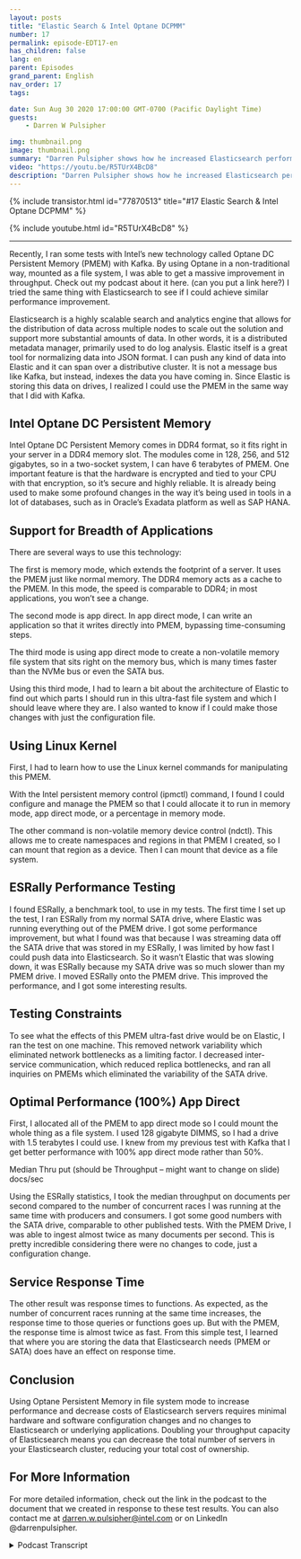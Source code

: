 ```yaml
---
layout: posts
title: "Elastic Search & Intel Optane DCPMM"
number: 17
permalink: episode-EDT17-en
has_children: false
lang: en
parent: Episodes
grand_parent: English
nav_order: 17
tags:

date: Sun Aug 30 2020 17:00:00 GMT-0700 (Pacific Daylight Time)
guests:
    - Darren W Pulsipher

img: thumbnail.png
image: thumbnail.png
summary: "Darren Pulsipher shows how he increased Elasticsearch performance using Intel%92s Optane Persistent Memory in 100 percent app direct mode. His tests show an incredible performance increase of 2x. By doubling the throughput capacity, you can greatly decrease the number of servers in your Elasticsearch cluster."
video: "https://youtu.be/R5TUrX4BcD8"
description: "Darren Pulsipher shows how he increased Elasticsearch performance using Intel%92s Optane Persistent Memory in 100 percent app direct mode. His tests show an incredible performance increase of 2x. By doubling the throughput capacity, you can greatly decrease the number of servers in your Elasticsearch cluster."
---
```


<div>
{% include transistor.html id="77870513" title="#17 Elastic Search & Intel Optane DCPMM" %}

{% include youtube.html id="R5TUrX4BcD8" %}
</div>

---

Recently, I ran some tests with Intel’s new technology called Optane DC Persistent Memory (PMEM) with Kafka. By using Optane in a non-traditional way, mounted as a file system, I was able to get a massive improvement in throughput. Check out my podcast about it here. (can you put a link here?) I tried the same thing with Elasticsearch to see if I could achieve similar performance improvement.

Elasticsearch is a highly scalable search and analytics engine that allows for the distribution of data across multiple nodes to scale out the solution and support more substantial amounts of data. In other words, it is a distributed metadata manager, primarily used to do log analysis. Elastic itself is a great tool for normalizing data into JSON format. I can push any kind of data into Elastic and it can span over a distributive cluster. It is not a message bus like Kafka, but instead, indexes the data you have coming in. Since Elastic is storing this data on drives, I realized I could use the PMEM in the same way that I did with Kafka.

## Intel Optane DC Persistent Memory

Intel Optane DC Persistent Memory comes in DDR4 format, so it fits right in your server in a DDR4 memory slot. The modules come in 128, 256, and 512 gigabytes, so in a two-socket system, I can have 6 terabytes of PMEM. One important feature is that the hardware is encrypted and tied to your CPU with that encryption, so it’s secure and highly reliable. It is already being used to make some profound changes in the way it’s being used in tools in a lot of databases, such as in Oracle’s Exadata platform as well as SAP HANA.

## Support for Breadth of Applications

There are several ways to use this technology:

The first is memory mode, which extends the footprint of a server. It uses the PMEM just like normal memory. The DDR4 memory acts as a cache to the PMEM. In this mode, the speed is comparable to DDR4; in most applications, you won’t see a change.

The second mode is app direct. In app direct mode, I can write an application so that it writes directly into PMEM, bypassing time-consuming steps.

The third mode is using app direct mode to create a non-volatile memory file system that sits right on the memory bus, which is many times faster than the NVMe bus or even the SATA bus.

Using this third mode, I had to learn a bit about the architecture of Elastic to find out which parts I should run in this ultra-fast file system and which I should leave where they are. I also wanted to know if I could make those changes with just the configuration file.

## Using Linux Kernel

First, I had to learn how to use the Linux kernel commands for manipulating this PMEM.

With the Intel persistent memory control (ipmctl) command, I found I could configure and manage the PMEM so that I could allocate it to run in memory mode, app direct mode, or a percentage in memory mode.

The other command is non-volatile memory device control (ndctl). This allows me to create namespaces and regions in that PMEM I created, so I can mount that region as a device. Then I can mount that device as a file system.

## ESRally Performance Testing

I found ESRally, a benchmark tool, to use in my tests. The first time I set up the test, I ran ESRally from my normal SATA drive, where Elastic was running everything out of the PMEM drive. I got some performance improvement, but what I found was that because I was streaming data off the SATA drive that was stored in my ESRally, I was limited by how fast I could push data into Elasticsearch. So it wasn’t Elastic that was slowing down, it was ESRally because my SATA drive was so much slower than my PMEM drive. I moved ESRally onto the PMEM drive. This improved the performance, and I got some interesting results.

## Testing Constraints

To see what the effects of this PMEM ultra-fast drive would be on Elastic, I ran the test on one machine. This removed network variability which eliminated network bottlenecks as a limiting factor. I decreased inter-service communication, which reduced replica bottlenecks, and ran all inquiries on PMEMs which eliminated the variability of the SATA drive.

## Optimal Performance (100%) App Direct

First, I allocated all of the PMEM to app direct mode so I could mount the whole thing as a file system. I used 128 gigabyte DIMMS, so I had a drive with 1.5 terabytes I could use. I knew from my previous test with Kafka that I get better performance with 100% app direct mode rather than 50%.

Median Thru put (should be Throughput – might want to change on slide) docs/sec

Using the ESRally statistics, I took the median throughput on documents per second compared to the number of concurrent races I was running at the same time with producers and consumers.  I got some good numbers with the SATA drive, comparable to other published tests. With the PMEM Drive, I was able to ingest almost twice as many documents per second. This is pretty incredible considering there were no changes to code, just a configuration change.

## Service Response Time

The other result was response times to functions. As expected, as the number of concurrent races running at the same time increases, the response time to those queries or functions goes up. But with the PMEM, the response time is almost twice as fast. From this simple test, I learned that where you are storing the data that Elasticsearch needs (PMEM or SATA) does have an effect on response time.

## Conclusion 

Using Optane Persistent Memory in file system mode to increase performance and decrease costs of Elasticsearch servers requires minimal hardware and software configuration changes and no changes to Elasticsearch or underlying applications. Doubling your throughput capacity of Elasticsearch means you can decrease the total number of servers in your Elasticsearch cluster, reducing your total cost of ownership.

## For More Information

For more detailed information, check out the link in the podcast to the document that we created in response to these test results. You can also contact me at darren.w.pulsipher@intel.com or on LinkedIn @darrenpulsipher.



<details>
<summary> Podcast Transcript </summary>

<p></p>

</details>
